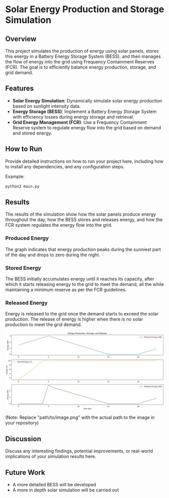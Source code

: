 # Solar Energy Production and Storage Simulation

## Overview

This project simulates the production of energy using solar panels, stores this energy in a Battery Energy Storage System (BESS), and then manages the flow of energy into the grid using Frequency Containment Reserves (FCR). The goal is to efficiently balance energy production, storage, and grid demand.

## Features

- **Solar Energy Simulation**: Dynamically simulate solar energy production based on sunlight intensity data.
- **Energy Storage (BESS)**: Implement a Battery Energy Storage System with efficiency losses during energy storage and retrieval.
- **Grid Energy Management (FCR)**: Use a Frequency Containment Reserve system to regulate energy flow into the grid based on demand and stored energy.

## How to Run

Provide detailed instructions on how to run your project here, including how to install any dependencies, and any configuration steps.

Example:
```bash
python3 main.py
```

## Results

The results of the simulation show how the solar panels produce energy throughout the day, how the BESS stores and releases energy, and how the FCR system regulates the energy flow into the grid.

### Produced Energy

The graph indicates that energy production peaks during the sunniest part of the day and drops to zero during the night. 

### Stored Energy

The BESS initially accumulates energy until it reaches its capacity, after which it starts releasing energy to the grid to meet the demand, all the while maintaining a minimum reserve as per the FCR guidelines.

### Released Energy

Energy is released to the grid once the demand starts to exceed the solar production. The release of energy is higher when there is no solar production to meet the grid demand.

![Energy Production, Storage, and Release](<results.png>)

(Note: Replace "path/to/image.png" with the actual path to the image in your repository)

## Discussion

Discuss any interesting findings, potential improvements, or real-world implications of your simulation results here.

## Future Work

- A more detailed BESS will be developed 
- A more in depth solar simulation will be carried out 